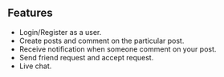 ## Features

- Login/Register as a user.
- Create posts and comment on the particular post.
- Receive notification when someone comment on your post.
- Send friend request and accept request.
- Live chat.





